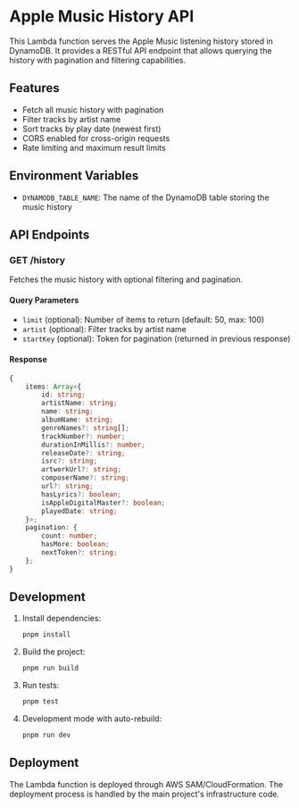 # Apple Music History API

This Lambda function serves the Apple Music listening history stored in DynamoDB. It provides a RESTful API endpoint that allows querying the history with pagination and filtering capabilities.

## Features

- Fetch all music history with pagination
- Filter tracks by artist name
- Sort tracks by play date (newest first)
- CORS enabled for cross-origin requests
- Rate limiting and maximum result limits

## Environment Variables

- `DYNAMODB_TABLE_NAME`: The name of the DynamoDB table storing the music history

## API Endpoints

### GET /history

Fetches the music history with optional filtering and pagination.

#### Query Parameters

- `limit` (optional): Number of items to return (default: 50, max: 100)
- `artist` (optional): Filter tracks by artist name
- `startKey` (optional): Token for pagination (returned in previous response)

#### Response

```typescript
{
    items: Array<{
        id: string;
        artistName: string;
        name: string;
        albumName: string;
        genreNames?: string[];
        trackNumber?: number;
        durationInMillis?: number;
        releaseDate?: string;
        isrc?: string;
        artworkUrl?: string;
        composerName?: string;
        url?: string;
        hasLyrics?: boolean;
        isAppleDigitalMaster?: boolean;
        playedDate: string;
    }>;
    pagination: {
        count: number;
        hasMore: boolean;
        nextToken?: string;
    };
}
```

## Development

1. Install dependencies:
   ```bash
   pnpm install
   ```

2. Build the project:
   ```bash
   pnpm run build
   ```

3. Run tests:
   ```bash
   pnpm test
   ```

4. Development mode with auto-rebuild:
   ```bash
   pnpm run dev
   ```

## Deployment

The Lambda function is deployed through AWS SAM/CloudFormation. The deployment process is handled by the main project's infrastructure code. 